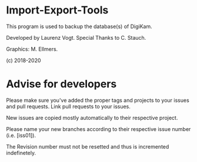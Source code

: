 # Import-Export-Tools
This program is used to backup the database(s) of DigiKam.

Developed by Laurenz Vogt.
Special Thanks to C. Stauch.

Graphics: M. Ellmers.

(c) 2018-2020

# Advise for developers
Please make sure you've added the proper tags and projects to your issues and pull requests. 
Link pull requests to your issues.

New issues are copied mostly automatically to their respective project.

Please name your new branches according to their respective issue number (i.e. [iss01]).

The Revision number must not be resetted and thus is incremented indefinetely.
